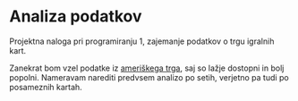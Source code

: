 # Analiza podatkov
Projektna naloga pri programiranju 1, zajemanje podatkov o trgu igralnih kart.

Zanekrat bom vzel podatke iz [ameriškega trga](https://www.mtgstocks.com/sets), saj so lažje dostopni in bolj popolni. Nameravam narediti predvsem analizo po setih, verjetno pa tudi po posameznih kartah.
